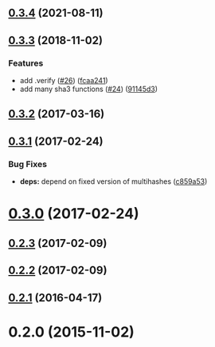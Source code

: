 <a name="0.3.4"></a>
## [0.3.4](https://github.com/multiformats/js-multihashing/compare/v0.3.3...v0.3.4) (2021-08-11)



<a name="0.3.3"></a>
## [0.3.3](https://github.com/multiformats/js-multihashing/compare/v0.3.2...v0.3.3) (2018-11-02)


### Features

* add .verify ([#26](https://github.com/multiformats/js-multihashing/issues/26)) ([fcaa241](https://github.com/multiformats/js-multihashing/commit/fcaa241))
* add many sha3 functions ([#24](https://github.com/multiformats/js-multihashing/issues/24)) ([91145d3](https://github.com/multiformats/js-multihashing/commit/91145d3))



<a name="0.3.2"></a>
## [0.3.2](https://github.com/multiformats/js-multihashing/compare/v0.3.1...v0.3.2) (2017-03-16)



<a name="0.3.1"></a>
## [0.3.1](https://github.com/multiformats/js-multihashing/compare/v0.3.0...v0.3.1) (2017-02-24)


### Bug Fixes

* **deps:** depend on fixed version of multihashes ([c859a53](https://github.com/multiformats/js-multihashing/commit/c859a53))



<a name="0.3.0"></a>
# [0.3.0](https://github.com/multiformats/js-multihashing/compare/v0.2.3...v0.3.0) (2017-02-24)



<a name="0.2.3"></a>
## [0.2.3](https://github.com/multiformats/js-multihashing/compare/v0.2.2...v0.2.3) (2017-02-09)



<a name="0.2.2"></a>
## [0.2.2](https://github.com/multiformats/js-multihashing/compare/v0.2.1...v0.2.2) (2017-02-09)



<a name="0.2.1"></a>
## [0.2.1](https://github.com/multiformats/js-multihashing/compare/v0.2.0...v0.2.1) (2016-04-17)



<a name="0.2.0"></a>
# 0.2.0 (2015-11-02)



